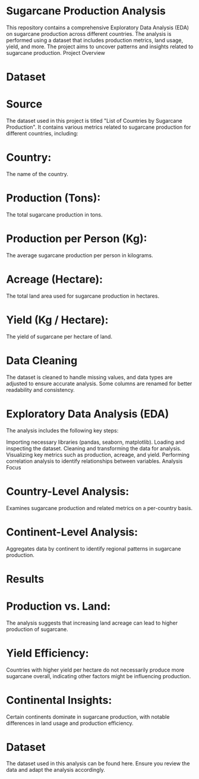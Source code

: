 # Sugarcane Production Analysis
This repository contains a comprehensive Exploratory Data Analysis (EDA) on sugarcane production across different countries. The analysis is performed using a dataset that includes production metrics, land usage, yield, and more. The project aims to uncover patterns and insights related to sugarcane production.
Project Overview
# Dataset
   # Source
   The dataset used in this project is titled "List of Countries by Sugarcane Production". It contains various metrics related to sugarcane production for different countries, including:

  # Country: 
  The name of the country.
  # Production (Tons):
  The total sugarcane production in tons.
  # Production per Person (Kg):
  The average sugarcane production per person in kilograms.
  # Acreage (Hectare):
  The total land area used for sugarcane production in hectares.
  # Yield (Kg / Hectare):
  The yield of sugarcane per hectare of land.
# Data Cleaning
The dataset is cleaned to handle missing values, and data types are adjusted to ensure accurate analysis. Some columns are renamed for better readability and consistency.

# Exploratory Data Analysis (EDA)
The analysis includes the following key steps:

Importing necessary libraries (pandas, seaborn, matplotlib).
Loading and inspecting the dataset.
Cleaning and transforming the data for analysis.
Visualizing key metrics such as production, acreage, and yield.
Performing correlation analysis to identify relationships between variables.
Analysis Focus
# Country-Level Analysis: 
Examines sugarcane production and related metrics on a per-country basis.
# Continent-Level Analysis: 
Aggregates data by continent to identify regional patterns in sugarcane production.
# Results
# Production vs. Land: 
The analysis suggests that increasing land acreage can lead to higher production of sugarcane.
# Yield Efficiency: 
Countries with higher yield per hectare do not necessarily produce more sugarcane overall, indicating other factors might be influencing production.
# Continental Insights: 
Certain continents dominate in sugarcane production, with notable differences in land usage and production efficiency.
# Dataset
The dataset used in this analysis can be found here. Ensure you review the data and adapt the analysis accordingly.
